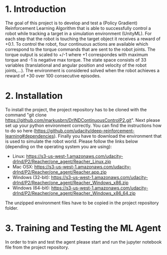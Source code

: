 # 1. Introduction
The goal of this project is to develop and test a (Policy Gradient) Reinforcement Learning Algorithm that is able to successfully control a robot while tracking a target in a simulation environment (UnityML).
For each step that the robot is touching the target object it receives a reward of +0.1.
To control the robot, four continuous actions are available which correspond to the torque commands that are sent to the robot joints. The torque output is scaled to +/-1 where +1 correspondes with maximum torque and -1 is negative max torque. The state space consists of 33 variables (translational and angular position and velocity of the robot joints,...).
The environment is considered solved when the robot achieves a reward of +30 over 100 consecutive episodes.

# 2. Installation
To install the project, the project repository has to be cloned with the command "git clone https://github.com/markusbrn/DrlNDContinuousControlP2.git". Next please set up your python environment correctly. You can find the instructions how to do so here (https://github.com/udacity/deep-reinforcement-learning#dependencies).
Finally you have to download the environment that is used to simulate the robot world. Please follow the links below (depending on the operating system you are using):

- Linux: https://s3-us-west-1.amazonaws.com/udacity-drlnd/P2/Reacher/one_agent/Reacher_Linux.zip
- Mac OSX: https://s3-us-west-1.amazonaws.com/udacity-drlnd/P2/Reacher/one_agent/Reacher.app.zip
- Windows (32-bit): https://s3-us-west-1.amazonaws.com/udacity-drlnd/P2/Reacher/one_agent/Reacher_Windows_x86.zip
- Windows (64-bit): https://s3-us-west-1.amazonaws.com/udacity-drlnd/P2/Reacher/one_agent/Reacher_Windows_x86_64.zip

The unzipped environment files have to be copied in the project repository folder.

# 3. Training and Testing the ML Agent
In order to train and test the agent please start and run the jupyter notebook file from the project repository.